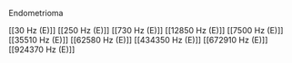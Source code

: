 Endometrioma

[[30 Hz (E)]]
[[250 Hz (E)]]
[[730 Hz (E)]]
[[12850 Hz (E)]]
[[7500 Hz (E)]]
[[35510 Hz (E)]]
[[62580 Hz (E)]]
[[434350 Hz (E)]]
[[672910 Hz (E)]]
[[924370 Hz (E)]]